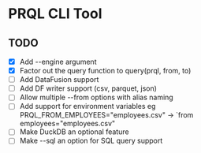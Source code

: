 # PRQL CLI Tool

## TODO

* [x] Add --engine argument
* [x] Factor out the query function to query(prql, from, to)
* [ ] Add DataFusion support
* [ ] Add DF writer support (csv, parquet, json)
* [ ] Allow multiple --from options with alias naming
* [ ] Add support for environment variables eg PRQL_FROM_EMPLOYEES="employees.csv" -> `from employees="employees.csv"
* [ ] Make DuckDB an optional feature
* [ ] Make --sql an option for SQL query support
